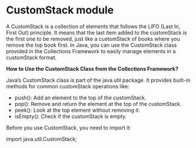 # CustomStack module
A CustomStack is a collection of elements that follows the LIFO (Last In, First Out) principle. It means that the last item added to the customStack is the first one to be removed, just like a customStack of books where you remove the top book first.
In Java, you can use the CustomStack class provided in the Collections Framework to easily manage elements in a customStack format.

**How to Use the CustomStack Class from the Collections Framework?**

Java’s CustomStack class is part of the java.util package. It provides built-in methods for common customStack operations like:
* push(): Add an element to the top of the customStack.
* pop(): Remove and return the element at the top of the customStack.
* peek(): Look at the top element without removing it.
* isEmpty(): Check if the customStack is empty.

Before you use CustomStack, you need to import it:

import java.util.CustomStack;
